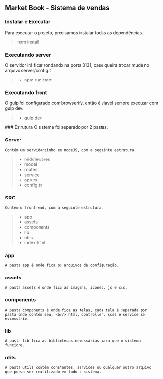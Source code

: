## Market Book - Sistema de vendas

### <i class="icon-hdd"></i> Instalar e Executar

Para executar o projeto, precisamos instalar todas as dependências.
> npm install

### Executando server
O servidor irá ficar rondando na porta 3131, caso queira trocar mude no arquivo
server/config.t
 > - npm run start

### Executando front
O gulp foi configurado com browserify, então é viavel sempre executar com gulp dev.
 > - gulp dev

###<i class="icon-folder-open"></i> Estrutura 
O sistema foi separado por 2 pastas.

### Server
    Contém um servidorzinho em nodeJS, com a seguinte estrutura.
    
> - middlewares
> - model
> - routes
> - service
> - app.ts
> - config.ts    

### SRC
    Contém o front-end, com a seguinte estrutura.        
   > - app
   > - assets
   > - components
   > - lib
   > - utils
  > - index.html

### app
	A pasta app é onde fica os arquivos de configuração.

### assets
	A pasta assets é onde fica as imagens, icones, js e css.

### components
	A pasta components é onde fica as telas, cada tela é separada por pasta onde contém seu, <br/> html, controller, scss e service se necessário.

### lib
	A pasta lib fica as bibliotecas necessárias para que o sistema funcione.

### utils
	A pasta utils contém constantes, services ou qualquer outro arquivo que possa ser reutilizado em todo o sistema.